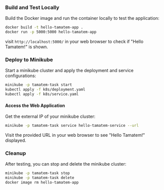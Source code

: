 ### Build and Test Locally

Build the Docker image and run the container locally to test the application:

```bash
docker build -t hello-tamatem-app .
docker run -p 5000:5000 hello-tamatem-app
```

visit `http://localhost:5000/` in your web browser to check if "Hello Tamatem!" is shown.

### Deploy to Minikube

Start a minikube cluster and apply the deployment and service configurations:

```bash
minikube -p tamatem-task start
kubectl apply -f k8s/deployment.yaml
kubectl apply -f k8s/service.yaml
```

#### Access the Web Application

Get the external IP of your minikube cluster:

```bash
minikube -p tamatem-task service hello-tamatem-service --url
```

Visit the provided URL in your web browser to see "Hello Tamatem!" displayed.

### Cleanup

After testing, you can stop and delete the minikube cluster:

```bash
minikube -p tamatem-task stop
minikube -p tamatem-task delete
docker image rm hello-tamatem-app
```
